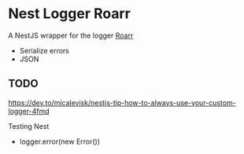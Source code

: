 # Nest Logger Roarr

A NestJS wrapper for the logger [Roarr](https://github.com/gajus/roarr)

- Serialize errors
- JSON

## TODO

https://dev.to/micalevisk/nestjs-tip-how-to-always-use-your-custom-logger-4fmd

Testing
Nest

- logger.error(new Error())

